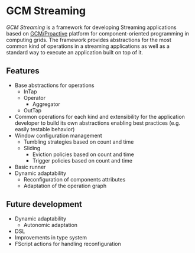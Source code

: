# GCM Streaming
*GCM Streaming* is a framework for developing Streaming applications based on [GCM/Proactive](https://github.com/scale-proactive/scale-proactive) platform for component-oriented programming in computing grids. The framework provides abstractions for the most common kind of operations in a streaming applications as well as a standard way to execute an application built on top of it.

## Features
* Base abstractions for operations
  * InTap
  * Operator
    * Aggregator
  * OutTap
* Common operations for each kind and extensibility for the application developer to build its own abstractions enabling best practices (e.g. easily testable behavior)
* Window configuration management
  * Tumbling strategies based on count and time
  * Sliding
    * Eviction policies based on count and time
    * Trigger policies based on count and time
* Basic runner
* Dynamic adaptability
  * Reconfiguration of components attributes
  * Adaptation of the operation graph

## Future development
* Dynamic adaptability
  * Autonomic adaptation
* DSL
* Improvements in type system
* FScript actions for handling reconfiguration
